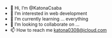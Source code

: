 - 👋 Hi, I’m @KatonaCsaba
- 👀 I’m interested in web development
- 🌱 I’m currently learning ... everything
- 💞️ I’m looking to collaborate on ...
- 📫 How to reach me katona0308@icloud.com

<!---
KatonaCsaba/KatonaCsaba is a ✨ special ✨ repository because its `README.md` (this file) appears on your GitHub profile.
You can click the Preview link to take a look at your changes.
--->
